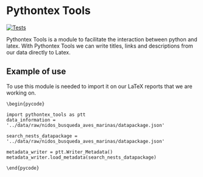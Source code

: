 # Pythontex Tools
[![Tests](https://github.com/IslasGECI/pythontex_tools/actions/workflows/actions.yml/badge.svg)](https://github.com/IslasGECI/pythontex_tools/actions/workflows/actions.yml)

Pythontex Tools is a module to facilitate the interaction between python and latex.
With Pythontex Tools we can write titles, links and descriptions from our data directly to Latex.

## Example of use
To use this module is needed to import it on our LaTeX reports that we are working on.

```
\begin{pycode}

import pythontex_tools as ptt
data_information = '../data/raw/nidos_busqueda_aves_marinas/datapackage.json'

search_nests_datapackage = '../data/raw/nidos_busqueda_aves_marinas/datapackage.json'

metadata_writer = ptt.Writer_Metadata()
metadata_writer.load_metadata(search_nests_datapackage)

\end{pycode}
```
